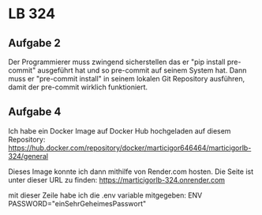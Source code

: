 # LB 324

## Aufgabe 2

Der Programmierer muss zwingend sicherstellen das er "pip install pre-commit" ausgeführt hat und so pre-commit auf seinem System hat. Dann muss er "pre-commit install" in seinem lokalen Git Repository ausführen, damit der pre-commit wirklich funktioniert.

## Aufgabe 4

Ich habe ein Docker Image auf Docker Hub hochgeladen auf diesem Repository:
https://hub.docker.com/repository/docker/marticigor646464/marticigorlb-324/general

Dieses Image konnte ich dann mithilfe von Render.com hosten. Die Seite ist unter dieser URL zu finden:
https://marticigorlb-324.onrender.com

mit dieser Zeile habe ich die .env variable mitgegeben:
ENV PASSWORD="einSehrGeheimesPasswort"
